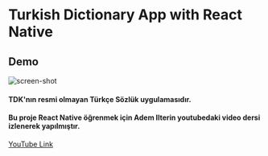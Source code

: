 # Turkish Dictionary App with React Native

## Demo
![screen-shot](https://user-images.githubusercontent.com/106542921/220296542-a525d852-dbd0-4cc5-8bf4-386f4d757d3e.jpg)

#### TDK'nın resmi olmayan Türkçe Sözlük uygulamasıdır.

#### Bu proje React Native öğrenmek için Adem Ilterin youtubedaki video dersi izlenerek yapılmıştır.

[YouTube Link](https://www.youtube.com/playlist?list=PLadt0EaV4m3CWiofBOml0r95OmhiM6I6v
)
